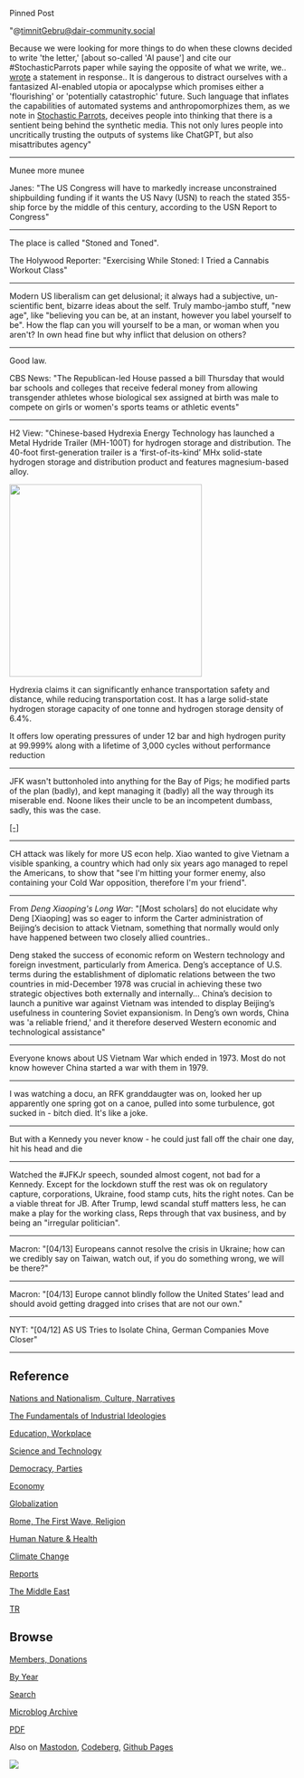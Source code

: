 Pinned Post

"@timnitGebru@dair-community.social

Because we were looking for more things to do when these clowns
decided to write 'the letter,' [about so-called 'AI pause'] and cite
our \#StochasticParrots paper while saying the opposite of what we
write, we.. [wrote](https://www.dair-institute.org/blog/letter-statement-March2023)
a statement in response.. It is dangerous to distract ourselves with a fantasized
AI-enabled utopia or apocalypse which promises either a 'flourishing' or
'potentially catastrophic' future. Such language that inflates the capabilities
of automated systems and anthropomorphizes them, as we note in [Stochastic Parrots](https://dl.acm.org/doi/abs/10.1145/3442188.3445922), 
deceives people into thinking that there is a sentient being behind the
synthetic media. This not only lures people into uncritically trusting
the outputs of systems like ChatGPT, but also misattributes agency"

---

Munee more munee

Janes: "The US Congress will have to markedly increase unconstrained
shipbuilding funding if it wants the US Navy (USN) to reach the stated
355-ship force by the middle of this century, according to the USN
Report to Congress"

---

The place is called "Stoned and Toned". 

The Holywood Reporter: "Exercising While Stoned: I Tried a Cannabis
Workout Class"

---

Modern US liberalism can get delusional; it always had a subjective,
un-scientific bent, bizarre ideas about the self. Truly mambo-jambo
stuff, "new age", like "believing you can be, at an instant, however
you label yourself to be". How the flap can you will yourself to be a
man, or woman when you aren't? In own head fine but why inflict that
delusion on others?

---

Good law.

CBS News: "The Republican-led House passed a bill Thursday that would
bar schools and colleges that receive federal money from allowing
transgender athletes whose biological sex assigned at birth was male
to compete on girls or women's sports teams or athletic events"

---

H2 View: "Chinese-based Hydrexia Energy Technology has launched a
Metal Hydride Trailer (MH-100T) for hydrogen storage and
distribution. The 40-foot first-generation trailer is a
‘first-of-its-kind’ MHx solid-state hydrogen storage and distribution
product and features magnesium-based alloy.

<img width='340' src='https://encrypted-tbn0.gstatic.com/images?q=tbn:ANd9GcTS6xr5OQJwsyjSluvyhHT9D1OMfhgAhQFt3g'/> 

Hydrexia claims it can significantly enhance transportation safety and
distance, while reducing transportation cost. It has a large
solid-state hydrogen storage capacity of one tonne and hydrogen
storage density of 6.4%.

It offers low operating pressures of under 12 bar and high hydrogen
purity at 99.999% along with a lifetime of 3,000 cycles without
performance reduction

---

JFK wasn't buttonholed into anything for the Bay of Pigs; he modified
parts of the plan (badly), and kept managing it (badly) all the way
through its miserable end. Noone likes their uncle to be an
incompetent dumbass, sadly, this was the case.

[[-]](2021/08/nuclear-folly-plokhy.html#bayofpigs)

---

CH attack was likely for more US econ help. Xiao wanted to give
Vietnam a visible spanking, a country which had only six years ago
managed to repel the Americans, to show that "see I'm hitting your
former enemy, also containing your Cold War opposition, therefore I'm
your friend".

---

From *Deng Xiaoping's Long War*: "[Most scholars] do not elucidate why
Deng [Xiaoping] was so eager to inform the Carter administration of
Beijing’s decision to attack Vietnam, something that normally would
only have happened between two closely allied countries..

Deng staked the success of economic reform on Western technology and
foreign investment, particularly from America. Deng’s acceptance of
U.S. terms during the establishment of diplomatic relations between
the two countries in mid-­December 1978 was crucial in achieving these
two strategic objectives both externally and internally... China’s
decision to launch a punitive war against Vietnam was intended to
display Beijing’s usefulness in countering Soviet expansionism. In
Deng’s own words, China was 'a reliable friend,' and it therefore
deserved Western economic and technological assistance"

---

Everyone knows about US Vietnam War which ended in 1973. Most do not
know however China started a war with them in 1979.

---

I was watching a docu, an RFK granddaugter was on, looked her up
apparently one spring got on a canoe, pulled into some turbulence, got
sucked in - bitch died. It's like a joke.

---

But with a Kennedy you never know - he could just fall off the chair
one day, hit his head and die

---

Watched the \#JFKJr speech, sounded almost cogent, not bad for a
Kennedy. Except for the lockdown stuff the rest was ok on regulatory
capture, corporations, Ukraine, food stamp cuts, hits the right
notes. Can be a viable threat for JB. After Trump, lewd scandal stuff
matters less, he can make a play for the working class, Reps through
that vax business, and by being an "irregular politician".

---

Macron: "[04/13] Europeans cannot resolve the crisis in Ukraine; how
can we credibly say on Taiwan, watch out, if you do something wrong,
we will be there?"

---

Macron: "[04/13] Europe cannot blindly follow the United States’ lead
and should avoid getting dragged into crises that are not our own."

---

NYT: "[04/12] AS US Tries to Isolate China, German Companies Move Closer"

---

## Reference

[Nations and Nationalism, Culture, Narratives](0119/2013/02/nations-and-nationalism.html)

[The Fundamentals of Industrial Ideologies](0119/2011/04/fundamentals-of-industrial-ideologies.html)

[Education, Workplace](0119/2017/09/education-workplace.html)

[Science and Technology](0119/2018/09/science-technology.html)

[Democracy, Parties](0119/2016/11/democracy.html)

[Economy](2021/01/economy.html)

[Globalization](0119/2018/09/globalization.html)

[Rome, The First Wave, Religion](0119/2017/12/rome.html)

[Human Nature & Health](2020/07/human-nature.html)

[Climate Change](2022/01/climate.html)

[Reports](2021/01/reports.html)

[The Middle East](0119/2019/07/middleeast.html)

[TR](../tr/index.html)

## Browse

[Members, Donations](2022/08/members.html)

[By Year](years.html)

[Search](search.html)

[Microblog Archive](mbl/index.html)

[PDF](https://drive.google.com/uc?export=view&id=1FSi-1MnqXVq_PVTEXzzflwN8-7h92N_R)

Also on 
[Mastodon](https://masto.ai/@muratk3n),
[Codeberg](https://muratk5n.codeberg.page/en/),
[Github Pages](https://muratk5n.github.io/thirdwave/en/)

<img src='https://drive.google.com/uc?export=view&id=1zsIeciFSvlr-sWB84Tc0mfZ_NYqn9VQx'/> 

